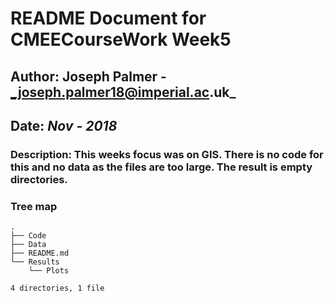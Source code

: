 # README Document for CMEECourseWork Week5
## Author: Joseph Palmer - _joseph.palmer18@imperial.ac.uk_
## Date: _Nov - 2018_

### Description: This weeks focus was on GIS. There is no code for this and no data as the files are too large. The result is empty directories.



### Tree map
```
.
├── Code
├── Data
├── README.md
└── Results
    └── Plots

4 directories, 1 file

```
